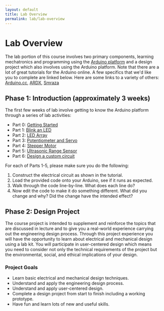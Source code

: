 ```yaml
---
layout: default
title: Lab Overview
permalink: lab/lab-overview
---
```


# Lab Overview

The lab portion of this course involves two primary components, learning mechatronics and programming using the [Arduino platform](https://www.arduino.cc/en/Guide/Introduction) and a design project which also involves using the Arduino platform. Note that there are a lot of great tutorials for the Arduino online. A few specifics that we'd like you to complete are linked below. Here are some links to a variety of others: [Arduino.cc](https://www.arduino.cc/en/Tutorial/BuiltInExamples), [ARDX](http://www.oomlout.com/a/products/ardx/), [Smraza](https://mega.nz/#F!F1gj0Y7L!vrf91AD2b5OowYc43dSR7Q)

## Phase 1: Introduction (approximately 3 weeks)

The first few weeks of lab involve getting to know the Arduino platform through a series of lab activities:
- Part 0: [Getting Started](/lab/getting-started)
- Part 1: [Blink an LED](https://www.arduino.cc/en/Tutorial/Blink)
- Part 2: [LED Array](https://mega.nz/#F!F1gj0Y7L!vrf91AD2b5OowYc43dSR7Q!M9ZEBC5b)
- Part 3: [Potentiometer and Servo](https://mega.nz/#F!F1gj0Y7L!vrf91AD2b5OowYc43dSR7Q!9pYQiYQY)
- Part 4: [Stepper Motor](https://mega.nz/#F!F1gj0Y7L!vrf91AD2b5OowYc43dSR7Q!whZwiS5T)
- Part 5: [Ultrasonic Range Sensor](https://mega.nz/#F!F1gj0Y7L!vrf91AD2b5OowYc43dSR7Q!c0Y2DC5I)
- Part 6: [Design a custom circuit](/lab/custom-circuit)

For each of Parts 1-5, please make sure you do the following:
1. Construct the electrical circuit as shown in the tutorial.
1. Load the provided code onto your Arduino, see if it runs as expected.
1. Walk through the code line-by-line. What does each line do?
1. Now edit the code to make it do something different. What did you change and why? Did the change have the intended effect?

## Phase 2: Design Project

The course project is intended to supplement and reinforce the topics that are discussed in lecture and to give you a real-world experience carrying out the engineering design process. Through this project experience you will have the opportunity to learn about electrical and mechanical design using a lab kit. You will participate in user-centered design which means you need to consider not only the technical requirements of the project but the environmental, social, and ethical implications of your design.

### Project Goals
- Learn basic electrical and mechanical design techniques.
- Understand and apply the engineering design process.
- Understand and apply user-centered design.
- Complete a design project from start to finish including a working prototype.
- Have fun and learn lots of new and useful skills.
